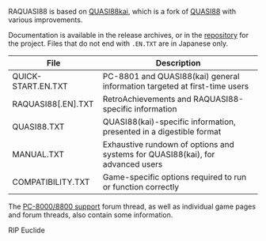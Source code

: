 RAQUASI88 is based on [QUASI88kai](https://github.com/rzumer/quasi88), which is a fork of [QUASI88](https://www.eonet.ne.jp/~showtime/quasi88/) with various improvements.

Documentation is available in the release archives, or in the [repository](https://github.com/rzumer/quasi88/tree/develop/document) for the project. Files that do not end with `.EN.TXT` are in Japanese only.

| File                 | Description                                                                      |
| -------------------  | -------------------------------------------------------------------------------- |
| QUICK-START.EN.TXT   | PC-8801 and QUASI88(kai) general information targeted at first-time users        |
| RAQUASI88[.EN].TXT   | RetroAchievements and RAQUASI88-specific information                             |
| QUASI88.TXT          | QUASI88(kai)-specific information, presented in a digestible format              |
| MANUAL.TXT           | Exhaustive rundown of options and systems for QUASI88(kai), for advanced users   |
| COMPATIBILITY.TXT    | Game-specific options required to run or function correctly                      |

The [PC-8000/8800 support](https://retroachievements.org/viewtopic.php?t=8329) forum thread, as well as individual game pages and forum threads, also contain some information.

RIP Euclide